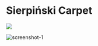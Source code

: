 # Sierpi&nacute;ski Carpet
![](https://img.shields.io/badge/processing-1931AD?style=for-the-badge&logo=processingfoundation&logoColor=white&labelColor=101010)

![screenshot-1](https://i.imgur.com/fA8BCTb.png "Level 5")
